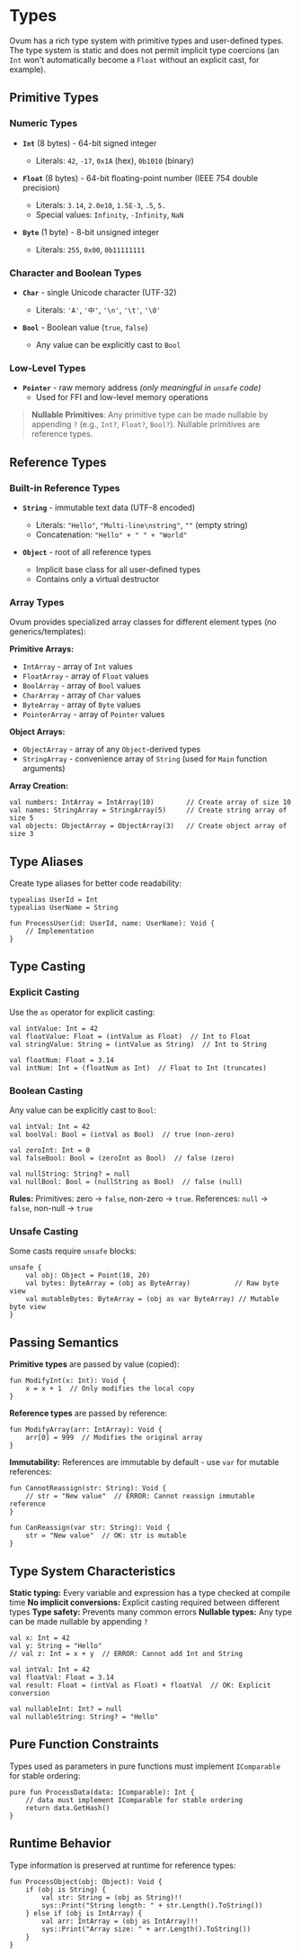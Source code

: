 # Types

Ovum has a rich type system with primitive types and user-defined types. The type system is static and does not permit implicit type coercions (an `Int` won't automatically become a `Float` without an explicit cast, for example).

## Primitive Types

### Numeric Types

* **`Int`** (8 bytes) - 64-bit signed integer
  * Literals: `42`, `-17`, `0x1A` (hex), `0b1010` (binary)
  
* **`Float`** (8 bytes) - 64-bit floating-point number (IEEE 754 double precision)
  * Literals: `3.14`, `2.0e10`, `1.5E-3`, `.5`, `5.`
  * Special values: `Infinity`, `-Infinity`, `NaN`

* **`Byte`** (1 byte) - 8-bit unsigned integer
  * Literals: `255`, `0x00`, `0b11111111`

### Character and Boolean Types

* **`Char`** - single Unicode character (UTF-32)
  * Literals: `'A'`, `'中'`, `'\n'`, `'\t'`, `'\0'`

* **`Bool`** - Boolean value (`true`, `false`)
  * Any value can be explicitly cast to `Bool`

### Low-Level Types

* **`Pointer`** - raw memory address *(only meaningful in `unsafe` code)*
  * Used for FFI and low-level memory operations

> **Nullable Primitives**: Any primitive type can be made nullable by appending `?` (e.g., `Int?`, `Float?`, `Bool?`). Nullable primitives are reference types.

## Reference Types

### Built-in Reference Types

* **`String`** - immutable text data (UTF-8 encoded)
  * Literals: `"Hello"`, `"Multi-line\nstring"`, `""` (empty string)
  * Concatenation: `"Hello" + " " + "World"`

* **`Object`** - root of all reference types
  * Implicit base class for all user-defined types
  * Contains only a virtual destructor

### Array Types

Ovum provides specialized array classes for different element types (no generics/templates):

**Primitive Arrays:**
* `IntArray` - array of `Int` values
* `FloatArray` - array of `Float` values  
* `BoolArray` - array of `Bool` values
* `CharArray` - array of `Char` values
* `ByteArray` - array of `Byte` values
* `PointerArray` - array of `Pointer` values

**Object Arrays:**
* `ObjectArray` - array of any `Object`-derived types
* `StringArray` - convenience array of `String` (used for `Main` function arguments)

**Array Creation:**
```ovum
val numbers: IntArray = IntArray(10)        // Create array of size 10
val names: StringArray = StringArray(5)     // Create string array of size 5
val objects: ObjectArray = ObjectArray(3)   // Create object array of size 3
```

## Type Aliases

Create type aliases for better code readability:

```ovum
typealias UserId = Int
typealias UserName = String

fun ProcessUser(id: UserId, name: UserName): Void {
    // Implementation
}
```


## Type Casting

### Explicit Casting

Use the `as` operator for explicit casting:

```ovum
val intValue: Int = 42
val floatValue: Float = (intValue as Float)  // Int to Float
val stringValue: String = (intValue as String)  // Int to String

val floatNum: Float = 3.14
val intNum: Int = (floatNum as Int)  // Float to Int (truncates)
```

### Boolean Casting

Any value can be explicitly cast to `Bool`:

```ovum
val intVal: Int = 42
val boolVal: Bool = (intVal as Bool)  // true (non-zero)

val zeroInt: Int = 0
val falseBool: Bool = (zeroInt as Bool)  // false (zero)

val nullString: String? = null
val nullBool: Bool = (nullString as Bool)  // false (null)
```

**Rules:** Primitives: zero → `false`, non-zero → `true`. References: `null` → `false`, non-null → `true`

### Unsafe Casting

Some casts require `unsafe` blocks:

```ovum
unsafe {
    val obj: Object = Point(10, 20)
    val bytes: ByteArray = (obj as ByteArray)           // Raw byte view
    val mutableBytes: ByteArray = (obj as var ByteArray) // Mutable byte view
}
```

## Passing Semantics

**Primitive types** are passed by value (copied):
```ovum
fun ModifyInt(x: Int): Void {
    x = x + 1  // Only modifies the local copy
}
```

**Reference types** are passed by reference:
```ovum
fun ModifyArray(arr: IntArray): Void {
    arr[0] = 999  // Modifies the original array
}
```

**Immutability:** References are immutable by default - use `var` for mutable references:
```ovum
fun CannotReassign(str: String): Void {
    // str = "New value"  // ERROR: Cannot reassign immutable reference
}

fun CanReassign(var str: String): Void {
    str = "New value"  // OK: str is mutable
}
```

## Type System Characteristics

**Static typing:** Every variable and expression has a type checked at compile time
**No implicit conversions:** Explicit casting required between different types
**Type safety:** Prevents many common errors
**Nullable types:** Any type can be made nullable by appending `?`

```ovum
val x: Int = 42
val y: String = "Hello"
// val z: Int = x + y  // ERROR: Cannot add Int and String

val intVal: Int = 42
val floatVal: Float = 3.14
val result: Float = (intVal as Float) + floatVal  // OK: Explicit conversion

val nullableInt: Int? = null
val nullableString: String? = "Hello"
```

## Pure Function Constraints

Types used as parameters in pure functions must implement `IComparable` for stable ordering:

```ovum
pure fun ProcessData(data: IComparable): Int {
    // data must implement IComparable for stable ordering
    return data.GetHash()
}
```

## Runtime Behavior

Type information is preserved at runtime for reference types:

```ovum
fun ProcessObject(obj: Object): Void {
    if (obj is String) {
        val str: String = (obj as String)!!
        sys::Print("String length: " + str.Length().ToString())
    } else if (obj is IntArray) {
        val arr: IntArray = (obj as IntArray)!!
        sys::Print("Array size: " + arr.Length().ToString())
    }
}
```
